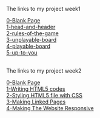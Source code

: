 <p>The links to my project week1</p>
<a href="https://mert1980.github.io/HTML-CSS-GitHub/homework/week-1-project/0-blank-page-setup">0-Blank Page</a><br>
<a href="https://mert1980.github.io/HTML-CSS-GitHub/homework/week-1-project/1-head-and-header">1-head-and-header</a><br>
<a href="https://mert1980.github.io/HTML-CSS-GitHub/homework/week-1-project/2-rules-of-the-game">2-rules-of-the-game</a><br>
<a href="https://mert1980.github.io/HTML-CSS-GitHub/homework/week-1-project/3-unplayable-board">3-unplayable-board</a><br>
<a href="https://mert1980.github.io/HTML-CSS-GitHub/homework/week-1-project/4-playable-board">4-playable-board</a><br>
<a href="https://mert1980.github.io/HTML-CSS-GitHub/homework/week-1-project/5-up-to-you">5-up-to-you</a><br><br>

<p>The links to my project week2</p>
<a href="https://mert1980.github.io/HTML-CSS-GitHub/homework/week-1-project/0-blank-page-setup">0-Blank Page</a><br>
<a href="https://mert1980.github.io/HTML-CSS-GitHub/homework/week-1-project/1-head-and-header">1-Writing HTML5 codes</a><br>
<a href="https://mert1980.github.io/HTML-CSS-GitHub/homework/week-1-project/2-rules-of-the-game">2-Styling HTML5 file with CSS</a><br>
<a href="https://mert1980.github.io/HTML-CSS-GitHub/homework/week-1-project/3-unplayable-board">3-Making Linked Pages</a><br>
<a href="https://mert1980.github.io/HTML-CSS-GitHub/homework/week-1-project/4-playable-board">4-Making The Website Responsive</a><br>


